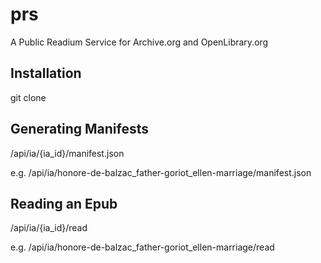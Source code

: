 # prs

A Public Readium Service for Archive.org and OpenLibrary.org

## Installation

git clone

## Generating Manifests

/api/ia/{ia_id}/manifest.json

e.g. /api/ia/honore-de-balzac_father-goriot_ellen-marriage/manifest.json

## Reading an Epub

/api/ia/{ia_id}/read

e.g. /api/ia/honore-de-balzac_father-goriot_ellen-marriage/read
